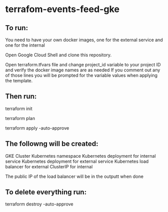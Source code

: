 # terrafom-events-feed-gke

## To run:

You need to have your own docker images, one for the 
external service and one for the internal

Open Google Cloud Shell and clone this repository.

Open terraform.tfvars file and change project_id variable to your project ID
and verify the docker image names are as needed
If you comment out any of those lines you will be prompted for the variable
values when applying the template.

## Then run: 
terraform init

terraform plan

terraform apply -auto-approve

## The followng will be created:
GKE Cluster
Kubernetes namespace
Kubernetes deployment for internal service
Kubernetes deployment for external service
Kubernetes load balancer for external
ClusterIP for internal

The public IP of the load balancer will be in the outputt when done

## To delete everything run:
terraform destroy -auto-approve

